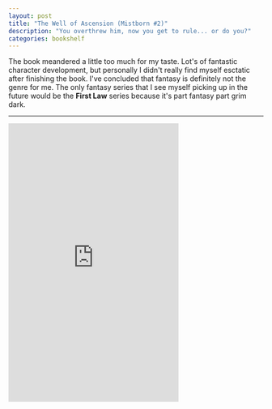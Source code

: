 ```yaml
---
layout: post
title: "The Well of Ascension (Mistborn #2)"
description: "You overthrew him, now you get to rule... or do you?"
categories: bookshelf
---
```


The book meandered a little too much for my taste. Lot's of fantastic character development, but personally I didn't really find myself esctatic after finishing the book. I've concluded that fantasy is definitely not the genre for me. The only fantasy series that I see myself picking up in the future would be the **First Law** series because it's part fantasy part grim dark.

---

<iframe type="text/html" width="336" height="550" frameborder="0" allowfullscreen style="max-width:100%" src="https://read.amazon.in/kp/card?asin=B003XNTTYY&preview=inline&linkCode=kpe&ref_=cm_sw_r_kb_dp_3AVSEbB7A57TE" ></iframe>